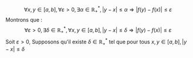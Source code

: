 $$\forall x, y \in [a, b], \forall \varepsilon >0, \exists \alpha \in \mathbb{R}_{+}^{*}, \left| y-x\right|\leq \alpha \Rightarrow \left| f(y) - f(x)\right| \leq \varepsilon$$
Montrons que : 
$$\forall \varepsilon >0, \exists \delta \in \mathbb{R}_{+}^{*}, \forall x, y \in [a, b], \left| y-x\right|\leq \delta \Rightarrow \left| f(y) - f(x)\right| \leq \varepsilon$$
Soit $\varepsilon>0$, 
Supposons qu'il existe $\delta \in \mathbb{R}_{+}^{*}$ tel que
pour tous $x, y \in [a, b], \left| y-x\right|\leq \delta$

